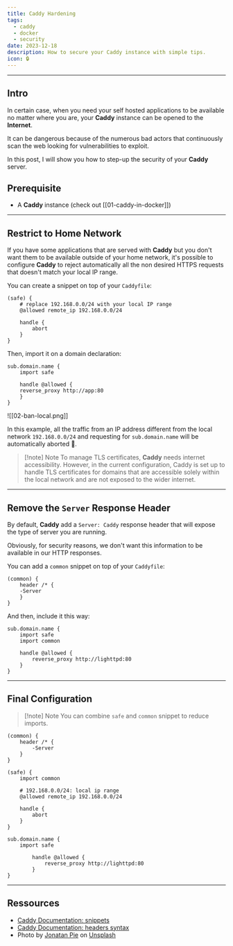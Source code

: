```yaml
---
title: Caddy Hardening
tags:
  - caddy
  - docker
  - security
date: 2023-12-18
description: How to secure your Caddy instance with simple tips.
icon: 🔒
---
```


---

## Intro

In certain case, when you need your self hosted applications to be available no matter where you are, your **Caddy** instance can be opened to the **Internet**.

It can be dangerous because of the numerous bad actors that continuously scan the web looking for vulnerabilities to exploit.

In this post, I will show you how to step-up the security of your **Caddy** server.

## Prerequisite

- A **Caddy** instance (check out [[01-caddy-in-docker]])

---

## Restrict to Home Network

If you have some applications that are served with **Caddy** but you don't want them to be available outside of your home network, it's possible to configure **Caddy** to reject automatically all the non desired HTTPS requests that doesn't match your local IP range.

You can create a snippet on top of your `Caddyfile`:

```text
(safe) {
    # replace 192.168.0.0/24 with your local IP range
    @allowed remote_ip 192.168.0.0/24

	handle {
		abort
	}
}
```

Then, import it on a domain declaration:

```text {2}
sub.domain.name {
	import safe

	handle @allowed {
	reverse_proxy http://app:80
	}
}
```

![[02-ban-local.png]]

In this example, all the traffic from an IP address different from the local network `192.168.0.0/24` and requesting for `sub.domain.name` will be automatically aborted 🤯.

> [!note] Note
> To manage TLS certificates, **Caddy** needs internet accessibility. However, in the current configuration, Caddy is set up to handle TLS certificates for domains that are accessible solely within the local network and are not exposed to the wider internet.

---

## Remove the `Server` Response Header

By default, **Caddy** add a `Server: Caddy` response header that will expose the type of server you are running.

Obviously, for security reasons, we don't want this information to be available in our HTTP responses.

You can add a `common` snippet on top of your `Caddyfile`:

```text
(common) {
	header /* {
	-Server
	}
}
```

And then, include it this way:

```text {3}
sub.domain.name {
	import safe
	import common

	handle @allowed {
		reverse_proxy http://lighttpd:80
	}
}
```

---

## Final Configuration

> [!note] Note
> You can combine `safe` and `common` snippet to reduce imports.

```text
(common) {
    header /* {
        -Server
    }
}

(safe) {
    import common

    # 192.168.0.0/24: local ip range
    @allowed remote_ip 192.168.0.0/24

	handle {
		abort
	}
}

sub.domain.name {
    import safe

	    handle @allowed {
	        reverse_proxy http://lighttpd:80
	    }
}
```

---

## Ressources

- [Caddy Documentation: snippets](https://caddyserver.com/docs/caddyfile/concepts#snippets)
- [Caddy Documentation: headers syntax](https://caddyserver.com/docs/caddyfile/directives/header#syntax)
- Photo by [Jonatan Pie](https://unsplash.com/@r3dmax?utm_content=creditCopyText&utm_medium=referral&utm_source=unsplash) on [Unsplash](https://unsplash.com/photos/love-lock-photo-with-black-frame-olMIzrcu-bA?utm_content=creditCopyText&utm_medium=referral&utm_source=unsplash)
